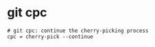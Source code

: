 # git cpc

```gitconfig
# git cpc: continue the cherry-picking process
cpc = cherry-pick --continue
```
